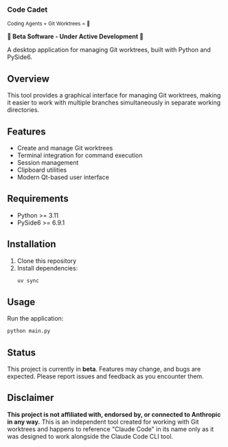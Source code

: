### Code Cadet 
<small>Coding Agents + Git Worktrees = 💙</small>

**🚧 Beta Software - Under Active Development 🚧**

A desktop application for managing Git worktrees, built with Python and PySide6.

## Overview

This tool provides a graphical interface for managing Git worktrees, making it easier to work with multiple branches simultaneously in separate working directories.

## Features

- Create and manage Git worktrees
- Terminal integration for command execution
- Session management
- Clipboard utilities
- Modern Qt-based user interface

## Requirements

- Python >= 3.11
- PySide6 >= 6.9.1

## Installation

1. Clone this repository
2. Install dependencies:
   ```bash
   uv sync
   ```

## Usage

Run the application:
```bash
python main.py
```

## Status

This project is currently in **beta**. Features may change, and bugs are expected. Please report issues and feedback as you encounter them.

## Disclaimer

**This project is not affiliated with, endorsed by, or connected to Anthropic in any way.** This is an independent tool created for working with Git worktrees and happens to reference "Claude Code" in its name only as it was designed to work alongside the Claude Code CLI tool.